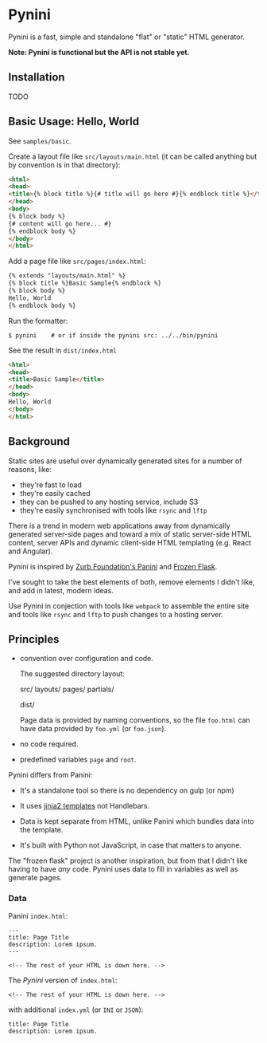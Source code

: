 # Pynini

Pynini is a fast, simple and standalone "flat" or "static" HTML generator.

**Note: Pynini is functional but the API is not stable yet.** 


## Installation

TODO


## Basic Usage: Hello, World

See ``samples/basic``. 

Create a layout file like ``src/layouts/main.html`` (it can be called anything but
by convention is in that directory):

```html
<html>
<head>
<title>{% block title %}{# title will go here #}{% endblock title %}</title>
</head>
<body>
{% block body %}
{# content will go here... #}
{% endblock body %}
</body>
</html>
```

Add a page file like ``src/pages/index.html``:

```html
{% extends "layouts/main.html" %}
{% block title %}Basic Sample{% endblock %}
{% block body %}
Hello, World
{% endblock body %}
```

Run the formatter:

    $ pynini    # or if inside the pynini src: ../../bin/pynini

See the result in ``dist/index.html``

```html
<html>
<head>
<title>Basic Sample</title>
</head>
<body>
Hello, World
</body>
</html>
```


## Background

Static sites are useful over dynamically generated sites for a number 
of reasons, like:

- they're fast to load
- they're easily cached
- they can be pushed to any hosting service, include S3
- they're easily synchronised with tools like ``rsync`` and ``lftp``
 
There is a trend in modern web applications away from dynamically
generated server-side pages and toward a mix of static server-side
HTML content, server APIs and dynamic client-side HTML templating (e.g.
React and Angular).

Pynini is inspired by [Zurb Foundation's Panini](http://foundation.zurb.com/sites/docs/panini.html)
and [Frozen Flask](http://pythonhosted.org/Frozen-Flask/).

I've sought to take the best elements of both, remove elements I didn't like,
and add in latest, modern ideas.

Use Pynini in conjection with tools like ``webpack`` to assemble the entire site
and tools like ``rsync`` and ``lftp`` to push changes to a hosting server.


## Principles

- convention over configuration and code.

  The suggested directory layout:

    src/
      layouts/
      pages/
      partials/

    dist/
    
  Page data is provided by naming conventions, so the file ``foo.html``
  can have data provided by ``foo.yml`` (or ``foo.json``).
  
- no code required.

- predefined variables ``page`` and ``root``.


Pynini differs from Panini:

- It's a standalone tool so there is no dependency on gulp (or npm)

- It uses [jinja2 templates](http://jinja.pocoo.org/docs/dev/) not Handlebars.

- Data is kept separate from HTML, unlike Panini which bundles data into the template.

- It's built with Python not JavaScript, in case that matters to anyone.

The "frozen flask" project is another inspiration, but from that I didn't like
having to have *any* code. Pynini uses data to fill in variables as well as generate
pages.


### Data

  Panini ``index.html``:

    ---
    title: Page Title
    description: Lorem ipsum.
    ---
    
    <!-- The rest of your HTML is down here. -->

  The *Pynini* version of ``index.html``:

    <!-- The rest of your HTML is down here. -->

  with additional ``index.yml`` (or ``INI`` or ``JSON``):

    title: Page Title
    description: Lorem ipsum.
    
